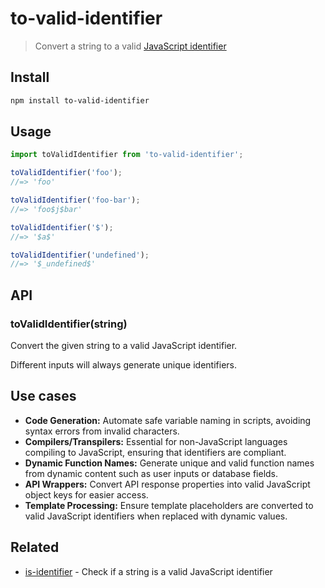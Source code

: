 # to-valid-identifier

> Convert a string to a valid [JavaScript identifier](https://developer.mozilla.org/docs/Glossary/Identifier)

## Install

```sh
npm install to-valid-identifier
```

## Usage

```js
import toValidIdentifier from 'to-valid-identifier';

toValidIdentifier('foo');
//=> 'foo'

toValidIdentifier('foo-bar');
//=> 'foo$j$bar'

toValidIdentifier('$');
//=> '$a$'

toValidIdentifier('undefined');
//=> '$_undefined$'
```

## API

### toValidIdentifier(string)

Convert the given string to a valid JavaScript identifier.

Different inputs will always generate unique identifiers.

## Use cases

- **Code Generation:** Automate safe variable naming in scripts, avoiding syntax errors from invalid characters.
- **Compilers/Transpilers:** Essential for non-JavaScript languages compiling to JavaScript, ensuring that identifiers are compliant.
- **Dynamic Function Names:** Generate unique and valid function names from dynamic content such as user inputs or database fields.
- **API Wrappers:** Convert API response properties into valid JavaScript object keys for easier access.
- **Template Processing:** Ensure template placeholders are converted to valid JavaScript identifiers when replaced with dynamic values.

## Related

- [is-identifier](https://github.com/sindresorhus/is-identifier) - Check if a string is a valid JavaScript identifier

